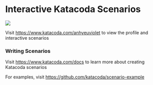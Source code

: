 # Interactive Katacoda Scenarios

[![](http://shields.katacoda.com/katacoda/anhyeuviolet/count.svg)](https://www.katacoda.com/anhyeuviolet "Get your profile on Katacoda.com")

Visit https://www.katacoda.com/anhyeuviolet to view the profile and interactive scenarios

### Writing Scenarios
Visit https://www.katacoda.com/docs to learn more about creating Katacoda scenarios

For examples, visit https://github.com/katacoda/scenario-example

